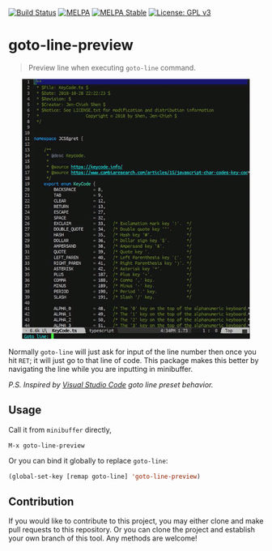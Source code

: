 [![Build Status](https://travis-ci.com/jcs090218/goto-line-preview.svg?branch=master)](https://travis-ci.com/jcs090218/goto-line-preview)
[![MELPA](https://melpa.org/packages/goto-line-preview-badge.svg)](https://melpa.org/#/goto-line-preview)
[![MELPA Stable](https://stable.melpa.org/packages/goto-line-preview-badge.svg)](https://stable.melpa.org/#/goto-line-preview)
[![License: GPL v3](https://img.shields.io/badge/License-GPL%20v3-blue.svg)](https://www.gnu.org/licenses/gpl-3.0)


# goto-line-preview #
> Preview line when executing `goto-line` command.

<p align="center">
  <img src="./screenshot/goto-line-preview-demo.gif" width="450" height="513"/>
</p>

Normally `goto-line` will just ask for input of the line number 
then once you hit `RET`; it will just go to that line of code. 
This package makes this better by navigating the line while you 
are inputting in minibuffer.

*P.S. Inspired by [Visual Studio Code](https://code.visualstudio.com/) goto line preset behavior.*


## Usage ##
Call it from `minibuffer` directly, 
```
M-x goto-line-preview
```
Or you can bind it globally to replace `goto-line`:
```el
(global-set-key [remap goto-line] 'goto-line-preview)
```


## Contribution ##
If you would like to contribute to this project, you may either 
clone and make pull requests to this repository. Or you can 
clone the project and establish your own branch of this tool. 
Any methods are welcome!
